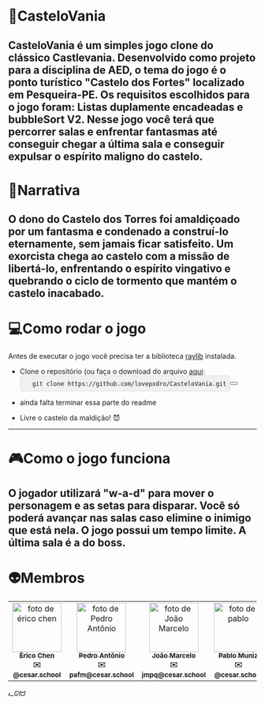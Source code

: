 # 👻CasteloVania
CasteloVania é um simples jogo clone do clássico Castlevania. Desenvolvido como projeto para a disciplina de AED, o tema do jogo é o ponto turístico "Castelo dos Fortes" localizado em Pesqueira-PE. Os requisitos escolhidos para o jogo foram: Listas duplamente encadeadas e bubbleSort V2. Nesse jogo você terá que percorrer salas e enfrentar fantasmas até conseguir chegar a última sala e conseguir expulsar o espírito maligno do castelo.
---

# 📖Narrativa
O dono do Castelo dos Torres foi amaldiçoado por um fantasma e condenado a construí-lo eternamente, sem jamais ficar satisfeito. Um exorcista chega ao castelo com a missão de libertá-lo, enfrentando o espírito vingativo e quebrando o ciclo de tormento que mantém o castelo inacabado.
---

# 💻Como rodar o jogo
Antes de executar o jogo você precisa ter a biblioteca [raylib](https://www.raylib.com/) instalada.

- Clone o repositório (ou faça o download do arquivo [aqui](https://github.com/lovepxdro/CasteloVania.git):
  <div style="display: flex; align-items: center;">
  <pre style="margin: 0; padding: 0.5em; background: #f0f0f0; border: 1px solid #ddd; border-radius: 5px;">
    <code id="repo-url">git clone https://github.com/lovepxdro/CasteloVania.git</code>
  </pre>
  <button onclick="copyToClipboard('repo-url')"></button
</div>

- ainda falta terminar essa parte do readme

- Livre o castelo da maldição! 😈
---

# 🎮Como o jogo funciona
O jogador utilizará "w-a-d" para mover o personagem e as setas para disparar. Você só poderá avançar nas salas caso elimine o inimigo que está nela. O jogo possui um tempo limite. A última sala é a do boss.
---

# 👽Membros

<table>
  <tr>
    <td align="center">
      <a href="https://github.com/erico-chen">
        <img src="https://avatars.githubusercontent.com/erico-chen" width="100px;" alt="foto de érico chen"/>
        <br>
        <sub><b>Érico Chen</b></sub>
      </a>
      <br>
      <sub><b>✉️ @cesar.school</b></sub>
    </td>
    <td align="center">
      <a href="https://github.com/lovepxdro">
        <img src="https://avatars.githubusercontent.com/lovepxdro" width="100px;" alt="foto de Pedro Antônio"/>
        <br>
        <sub><b>Pedro Antônio</b></sub>
      </a>
      <br>
      <sub><b>✉️ pafm@cesar.school</b></sub>
    </td>
    <td align="center">
      <a href="https://github.com/the-lazy-programmer">
        <img src="https://avatars.githubusercontent.com/the-lazy-programmer" width="100px;" alt="foto de João Marcelo"/>
        <br>
        <sub><b>João Marcelo</b></sub>
      </a>
      <br>
      <sub><b>✉️ jmpq@cesar.school</b></sub>
    </td>
    <td align="center">
      <a href="https://github.com/pcmuniz">
        <img src="https://avatars.githubusercontent.com/pcmuniz" width="100px;" alt="foto de pablo"/>
        <br>
        <sub><b>Pablo Muniz</b></sub>
      </a>
      <br>
      <sub><b>✉️ @cesar.school</b></sub>
    </td>
  </tr>
</table>

ᓚᘏᗢ
